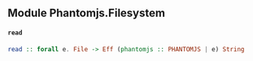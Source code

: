 ## Module Phantomjs.Filesystem

#### `read`

``` purescript
read :: forall e. File -> Eff (phantomjs :: PHANTOMJS | e) String
```


